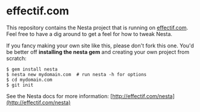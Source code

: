effectif.com
============

This repository contains the Nesta project that is running on 
[effectif.com](http://effectif.com). Feel free to have a dig around to
get a feel for how to tweak Nesta.

If you fancy making your own site like this, please don't fork this one.
You'd be better off **installing the nesta gem** and creating your own
project from scratch:

    $ gem install nesta
    $ nesta new mydomain.com  # run nesta -h for options
    $ cd mydomain.com
    $ git init

See the Nesta docs for more information:
[http://effectif.com/nesta](http://effectif.com/nesta)

